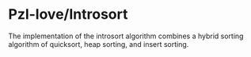 # Pzl-love/Introsort

The implementation of the introsort algorithm combines a hybrid sorting algorithm of quicksort, heap sorting, and insert sorting.